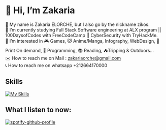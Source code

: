 # 💫 Hi, I’m Zakaria

👋 My name is Zakaria ELORCHE, but I also go by the nickname zikos.<br>
🌱 I’m currently studying Full Stack Software engineering at ALX program || 100DaysofCodes with FreeCodeCamp || CyberSecurity with TryHackMe.<br>
👀 I’m interested in 🎮 Games, 😽 Anime/Manga, Infography, WebDesign, 👕 Print On demand, 💾 Programming, 📚 Reading, ⛺Tripping & Outdoors...<br>
✉️ How to reach me on Mail : zakariaorche@gmail.com<br>
📞 How to reach me on whatsapp +212664170000<br>

## Skills

[![My Skills](https://skillicons.dev/icons?i=ae,ai,apple,azure,bash,c,codepen,c,cs,cpp,codepen,css,debian,devto,discord,emacs,figma,git,github,grafana,heroku,html,htmx,instagram,kali,linux,mysql,php,powershell,ps,py,r,raspberrypi,redhat,sublime,ubuntu,vim,visualstudio,vscode,windows,wordpress&theme=light)](https://skillicons.dev)

## What I listen to now:
[![spotify-github-profile](https://spotify-github-profile.vercel.app/api/view?uid=anhu213hdp1zgt19mp21c4ypk&cover_image=true&theme=natemoo-re&show_offline=false&background_color=121212&interchange=true&bar_color=53b14f&bar_color_cover=false)](https://spotify-github-profile.vercel.app/api/view?uid=anhu213hdp1zgt19mp21c4ypk&redirect=true)
